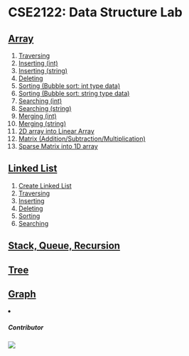 # CSE2122: Data Structure Lab


<h2><a href="https://github.com/fahimahammed/CSE2122-Data-Structure-Lab/tree/main/Array">Array</a></h2>
<ol>
<li><a href="https://github.com/fahimahammed/CSE2122-Data-Structure-Lab/blob/main/Array/1-Traversing-Array.c">Traversing</a></li>
<li><a href="https://github.com/fahimahammed/CSE2122-Data-Structure-Lab/blob/main/Array/2-Inserting-Array.c">Inserting (int)</a></li>
<li><a href="https://github.com/fahimahammed/CSE2122-Data-Structure-Lab/blob/main/Array/2-Inserting-Array%202.c">Inserting (string)</a></li>
<li><a href="https://github.com/fahimahammed/CSE2122-Data-Structure-Lab/blob/main/Array/3-deleting-item-form-array.c">Deleting</a></li>
<li><a href="https://github.com/fahimahammed/CSE2122-Data-Structure-Lab/blob/main/Array/4-sort-int-bubble-sort.c">Sorting (Bubble sort: int type data)</a></li>
<li><a href="https://github.com/fahimahammed/CSE2122-Data-Structure-Lab/blob/main/Array/4-sort-string-bubble-sort.c">Sorting (Bubble sort: string type data)</a></li>
<li><a href="https://github.com/fahimahammed/CSE2122-Data-Structure-Lab/blob/main/Array/5-searching-int-linear-binary.c">Searching (int)</a></li>
<li><a href="https://github.com/fahimahammed/CSE2122-Data-Structure-Lab/blob/main/Array/5-searching-string-linear-binary.c">Searching (string)</a></li>
<li><a href="https://github.com/fahimahammed/CSE2122-Data-Structure-Lab/blob/main/Array/6-Merging-two-int-arrays.c">Merging (int)</a></li>
<li><a href="https://github.com/fahimahammed/CSE2122-Data-Structure-Lab/blob/main/Array/6-Merging-two-char-arrays.c">Merging (string)</a></li>
<li><a href="https://github.com/fahimahammed/CSE2122-Data-Structure-Lab/blob/main/Array/7-2D-array-into-linear-array.c">2D array into Linear Array</a></li>
<li><a href="https://github.com/fahimahammed/CSE2122-Data-Structure-Lab/blob/main/Array/8-Matrix-add-mul-sub.c">Matrix (Addition/Subtraction/Multiplication)</a></li>
<li><a href="https://github.com/fahimahammed/CSE2122-Data-Structure-Lab/blob/main/Array/9-sparse-matrix-into-1D-Array.c">Sparse Matrix into 1D array</a></li>
</ol>

<h2><a href="https://github.com/fahimahammed/CSE2122-Data-Structure-Lab/tree/main/LinkedList">Linked List</a></h2>

<ol>
<li><a href="https://github.com/fahimahammed/CSE2122-Data-Structure-Lab/blob/main/LinkedList/1-create-linkedlist-store-value.c">Create Linked List</a></li>
<li><a href="https://github.com/fahimahammed/CSE2122-Data-Structure-Lab/blob/main/LinkedList/2-Traversing-maximum-minimum-total-average-sin-value-linkedlist.c">Traversing</a></li>
<li><a href="https://github.com/fahimahammed/CSE2122-Data-Structure-Lab/blob/main/LinkedList/3-inserting-byPosition-and-according-to-sorting.c">Inserting</a></li>
<li><a href="https://github.com/fahimahammed/CSE2122-Data-Structure-Lab/blob/main/LinkedList/4-deleting-item-from-list.c">Deleting</a></li>
<li><a href="https://github.com/fahimahammed/CSE2122-Data-Structure-Lab/blob/main/LinkedList/5-Sorting-in-linkedlist.c">Sorting</a></li>
<li><a href="https://github.com/fahimahammed/CSE2122-Data-Structure-Lab/blob/main/LinkedList/6-Searching-in-linkedlist.c">Searching</a></li>
</ol>

<h2><a href="">Stack, Queue, Recursion</a></h2>
<h2><a href="">Tree</a></h2>
<h2><a href="">Graph</a></h2>
<li><a href=""></a></li>


<h5>Contributor</h5>
<img src="https://fahim-firoz.web.app/static/media/profile.db9ac08d.png"/>